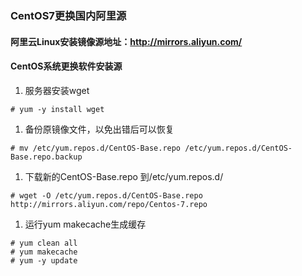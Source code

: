 ### CentOS7更换国内阿里源
#### 阿里云Linux安装镜像源地址：http://mirrors.aliyun.com/
#### CentOS系统更换软件安装源
1. 服务器安装wget
```
# yum -y install wget
```
1. 备份原镜像文件，以免出错后可以恢复
```
# mv /etc/yum.repos.d/CentOS-Base.repo /etc/yum.repos.d/CentOS-Base.repo.backup
```
1. 下载新的CentOS-Base.repo 到/etc/yum.repos.d/
```
# wget -O /etc/yum.repos.d/CentOS-Base.repo http://mirrors.aliyun.com/repo/Centos-7.repo
```
1. 运行yum makecache生成缓存
```
# yum clean all
# yum makecache
# yum -y update
```

